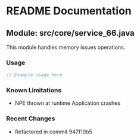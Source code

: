 # README Documentation

## Module: src/core/service_66.java

This module handles memory issues operations.

### Usage

```java
// Example usage here
```

### Known Limitations

- NPE thrown at runtime Application crashes

### Recent Changes

- Refactored in commit 947f19b5
